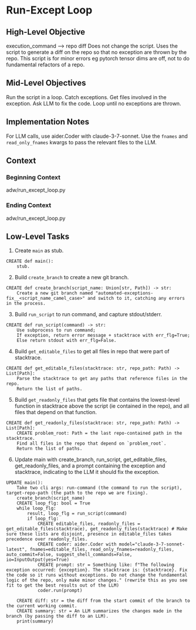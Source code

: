 # Run-Except Loop

## High-Level Objective
execution_command --> repo diff
Does not change the script. Uses the script to generate a diff on the repo so that no exception are thrown by the repo.
This script is for minor errors eg pytorch tensor dims are off, not to do fundamental refactors of a repo.

## Mid-Level Objectives
Run the script in a loop.
Catch exceptions.
Get files involved in the exception.
Ask LLM to fix the code.
Loop until no exceptions are thrown.

## Implementation Notes
For LLM calls, use aider.Coder with claude-3-7-sonnet. Use the `fnames` and `read_only_fnames` kwargs to pass the relevant files to the LLM.

## Context
### Beginning Context
adw/run_except_loop.py

### Ending Context
adw/run_except_loop.py

## Low-Level Tasks
1. Create `main` as stub.
```aider
CREATE def main():
    stub.
```

2. Build `create_branch` to create a new git branch.
```aider 
CREATE def create_branch(script_name: Union[str, Path]) -> str:
    Create a new git branch named "automated-exceptions-fix__<script_name_camel_case>" and switch to it, catching any errors in the process.
```

3. Build `run_script` to run command, and capture stdout/stderr.
```aider
CREATE def run_script(command) -> str:
    Use subprocess to run command;
    If exception, return error message + stacktrace with err_flg=True;
    Else return stdout with err_flg=False.
```

4. Build `get_editable_files` to get all files in repo that were part of stacktrace.
```aider
CREATE def get_editable_files(stacktrace: str, repo_path: Path) -> List[Path]:
    Parse the stacktrace to get any paths that reference files in the repo.
    Return the list of paths.
```

5. Build `get_readonly_files` that gets file that contains the lowest-level function in stacktrace above the script (ie contained in the repo), and all files that depend on that function.
```aider
CREATE def get_readonly_files(stacktrace: str, repo_path: Path) -> List[Path]:
    CREATE problem_root: Path = the last repo-contained path in the stacktrace.
    Find all files in the repo that depend on `problem_root`.
    Return the list of paths.
```

6. Update main with create_branch, run_script, get_editable_files, get_readonly_files, and a prompt containing the exception and stacktrace, indicating to the LLM it should fix the exception.
```aider
UPDATE main():
    Take two cli args: run-command (the command to run the script), target-repo-path (the path to the repo we are fixing).
    create_branch(script_name)
    CREATE loop_flg: bool = True
    while loop_flg:
        result, loop_flg = run_script(command)
        if loop_flg:
            CREATE editable_files, readonly_files = get_editable_files(stacktrace), get_readonly_files(stacktrace) # Make sure these lists are disjoint, presence in editable_files takes precedence over readonly_files.
            CREATE coder: aider.Coder with model="claude-3-7-sonnet-latest", fnames=editable_files, read_only_fnames=readonly_files, auto_commit=False, suggest_shell_commands=False, io=InputOutput(yes=True)
            CREATE prompt: str = Something like: f"The following exception occurred: {exception}. The stacktrace is: {stacktrace}. Fix the code so it runs without exceptions. Do not change the fundamental logic of the repo, only make minor changes." (rewrite this as you see fit to get the best results out of the LLM)
            coder.run(prompt)

    CREATE diff: str = the diff from the start commit of the branch to the current working commit.
    CREATE summary: str = An LLM summarizes the changes made in the branch (by passing the diff to an LLM).
    print(summary)
```